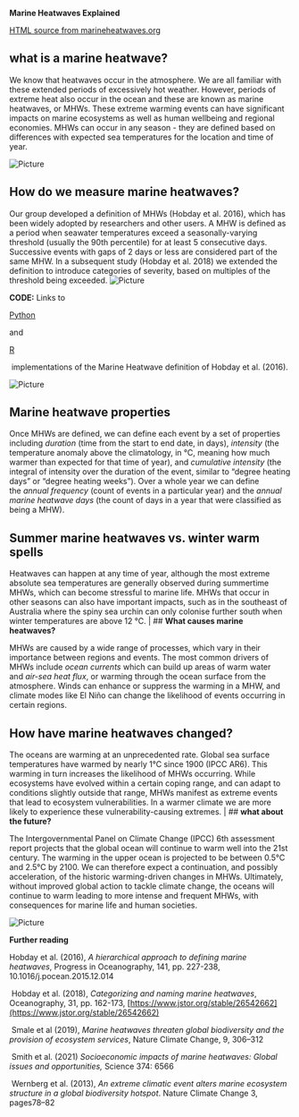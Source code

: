 **Marine Heatwaves Explained**

[HTML source from marineheatwaves.org](https://www.marineheatwaves.org/mhw-overview.html)

## **what is a marine heatwave?**

We know that heatwaves occur in the atmosphere. We are all familiar with these extended periods of excessively hot weather. However, periods of extreme heat also occur in the ocean and these are known as marine heatwaves, or MHWs. These extreme warming events can have significant impacts on marine ecosystems as well as human wellbeing and regional economies. MHWs can occur in any season - they are defined based on differences with expected sea temperatures for the location and time of year.  

![Picture](https://www.marineheatwaves.org/uploads/1/1/0/5/110558923/mhws-around-the-world_orig.png)

## **How do we measure marine heatwaves?**

Our group developed a definition of MHWs (Hobday et al. 2016), which has been widely adopted by researchers and other users. A MHW is defined as a period when seawater temperatures exceed a seasonally-varying threshold (usually the 90th percentile) for at least 5 consecutive days. Successive events with gaps of 2 days or less are considered part of the same MHW. In a subsequent study (Hobday et al. 2018) we extended the definition to introduce categories of severity, based on multiples of the threshold being exceeded. 
![Picture](https://www.marineheatwaves.org/uploads/1/1/0/5/110558923/mhw-definition-wcats_orig.png) 

**CODE:** Links to 

[<u>Python</u>](https://github.com/ecjoliver/marineHeatWaves)

and

<u><a href="https://robwschlegel.github.io/heatwaveR/index.html" target="_blank">R</a></u>

 implementations of the Marine Heatwave definition of Hobday et al. (2016).  

![Picture](https://www.marineheatwaves.org/uploads/1/1/0/5/110558923/marineheatwaves-infographic-2500x4000_orig.jpg)

## **Marine heatwave properties**

Once MHWs are defined, we can define each event by a set of properties including _duration_ (time from the start to end date, in days), _intensity_ (the temperature anomaly above the climatology, in °C, meaning how much warmer than expected for that time of year), and _cumulative intensity_ (the integral of intensity over the duration of the event, similar to “degree heating days” or “degree heating weeks”). Over a whole year we can define the _annual frequency_ (count of events in a particular year) and the _annual marine heatwave days_ (the count of days in a year that were classified as being a MHW).  

## **Summer marine heatwaves vs. winter warm spells**

Heatwaves can happen at any time of year, although the most extreme absolute sea temperatures are generally observed during summertime MHWs, which can become stressful to marine life. MHWs that occur in other seasons can also have important impacts, such as in the southeast of Australia where the spiny sea urchin can only colonise further south when winter temperatures are above 12 °C. | ## **What causes marine heatwaves?**

MHWs are caused by a wide range of processes, which vary in their importance between regions and events. The most common drivers of MHWs include _ocean currents_ which can build up areas of warm water and _air-sea heat flux_, or warming through the ocean surface from the atmosphere. Winds can enhance or suppress the warming in a MHW, and climate modes like El Niño can change the likelihood of events occurring in certain regions. 


## **How have marine heatwaves changed?**

The oceans are warming at an unprecedented rate. Global sea surface temperatures have warmed by nearly 1°C since 1900 (IPCC AR6). This warming in turn increases the likelihood of MHWs occurring. While ecosystems have evolved within a certain coping range, and can adapt to conditions slightly outside that range, MHWs manifest as extreme events that lead to ecosystem vulnerabilities. In a warmer climate we are more likely to experience these vulnerability-causing extremes. | ## **what about the future?**

The Intergovernmental Panel on Climate Change (IPCC) 6th assessment report projects that the global ocean will continue to warm well into the 21st century. The warming in the upper ocean is projected to be between 0.5°C and 2.5°C by 2100. We can therefore expect a continuation, and possibly acceleration, of the historic warming-driven changes in MHWs. Ultimately, without improved global action to tackle climate change, the oceans will continue to warm leading to more intense and frequent MHWs, with consequences for marine life and human societies. 

![Picture](https://www.marineheatwaves.org/uploads/1/1/0/5/110558923/time-series_orig.png)

**Further reading**

Hobday et al. (2016), _A hierarchical approach to defining marine heatwaves_, Progress in Oceanography, 141, pp. 227-238, 10.1016/j.pocean.2015.12.014

 Hobday et al. (2018), _Categorizing and naming marine heatwaves_, Oceanography, 31, pp. 162-173, [https://www.jstor.org/stable/26542662](https://www.jstor.org/stable/26542662)

 Smale et al (2019), _Marine heatwaves threaten global biodiversity and the provision of ecosystem services_, Nature Climate Change, 9, 306–312

 Smith et al. (2021) _Socioeconomic impacts of marine heatwaves: Global issues and opportunities,_ Science 374: 6566

 Wernberg et al. (2013), _An extreme climatic event alters marine ecosystem structure in a global biodiversity hotspot_. Nature Climate Change 3, pages78–82